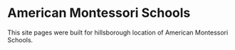 American Montessori Schools
===========================
This site pages were built for hillsborough location of American Montessori Schools.
